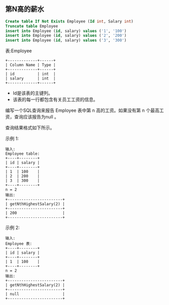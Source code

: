 ## 第N高的薪水

```sql
Create table If Not Exists Employee (Id int, Salary int)
Truncate table Employee
insert into Employee (id, salary) values ('1', '100')
insert into Employee (id, salary) values ('2', '200')
insert into Employee (id, salary) values ('3', '300')
```

表:Employee

```
+-------------+------+
| Column Name | Type |
+-------------+------+
| id          | int  |
| salary      | int  |
+-------------+------+
```

* Id是该表的主键列。
* 该表的每一行都包含有关员工工资的信息。


编写一个SQL查询来报告 Employee 表中第 n 高的工资。如果没有第 n 个最高工资，查询应该报告为null 。

查询结果格式如下所示。



示例 1:

```
输入:
Employee table:
+----+--------+
| id | salary |
+----+--------+
| 1  | 100    |
| 2  | 200    |
| 3  | 300    |
+----+--------+
n = 2
输出:
+------------------------+
| getNthHighestSalary(2) |
+------------------------+
| 200                    |
+------------------------+
```

示例 2:

```
输入:
Employee 表:
+----+--------+
| id | salary |
+----+--------+
| 1  | 100    |
+----+--------+
n = 2
输出:
+------------------------+
| getNthHighestSalary(2) |
+------------------------+
| null                   |
+------------------------+
```